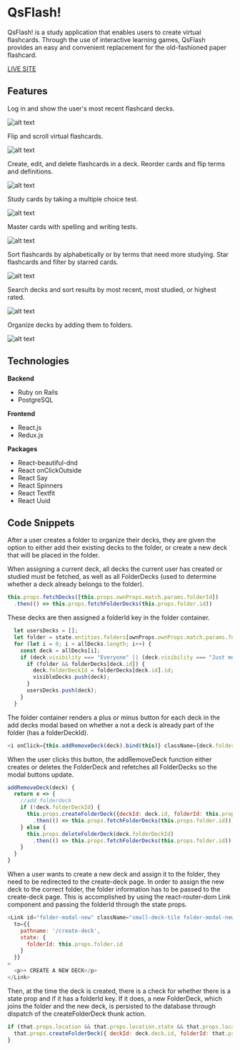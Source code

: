 # QsFlash!

QsFlash! is a study application that enables users to create virtual flashcards. Through the use of interactive learning games, QsFlash provides an easy and convenient replacement for the old-fashioned paper flashcard.

[LIVE SITE](https://https://qsflash.herokuapp.com/)

## Features

Log in and show the user's most recent flashcard decks.

![alt text](app/assets/images/readme_screenshots/q-login.gif)

Flip and scroll virtual flashcards.

![alt text](app/assets/images/readme_screenshots/q-flip.gif)

Create, edit, and delete flashcards in a deck. Reorder cards and flip terms and
definitions.

![alt text](app/assets/images/readme_screenshots/q-create.gif)

Study cards by taking a multiple choice test.

![alt text](app/assets/images/readme_screenshots/q-mc.gif)

Master cards with spelling and writing tests.

![alt text](app/assets/images/readme_screenshots/q-write.gif)

Sort flashcards by alphabetically or by terms that need more studying. Star flashcards
and filter by starred cards.

![alt text](app/assets/images/readme_screenshots/q-sort.gif)

Search decks and sort results by most recent, most studied, or highest rated.

![alt text](app/assets/images/readme_screenshots/q-search.gif)

Organize decks by adding them to folders.

![alt text](app/assets/images/readme_screenshots/q-folder.gif)

## Technologies

**Backend**

- Ruby on Rails
- PostgreSQL

**Frontend**

- React.js
- Redux.js

**Packages**

- React-beautiful-dnd
- React onClickOutside
- React Say
- React Spinners
- React Textfit
- React Uuid

## Code Snippets

After a user creates a folder to organize their decks, they are given the option
to either add their existing decks to the folder, or create a new deck that will 
be placed in the folder.

When assigning a current deck, all decks the current user has
created or studied must be fetched, as well as all FolderDecks (used to determine
whether a deck already belongs to the folder).

```javascript
this.props.fetchDecks([this.props.ownProps.match.params.folderId])
  .then(() => this.props.fetchFolderDecks(this.props.folder.id))
```

These decks are then assigned a folderId key in the folder container.

```javascript
  let usersDecks = [];
  let folder = state.entities.folders[ownProps.ownProps.match.params.folderId];
  for (let i = 0; i < allDecks.length; i++) {
    const deck = allDecks[i];
    if (deck.visibility === "Everyone" || (deck.visibility === "Just me" && deck.ownerId === state.entities.users[state.session.id].id)) {
      if (folder && folderDecks[deck.id]) {
        deck.folderDeckId = folderDecks[deck.id].id;
        visibleDecks.push(deck);
      }
      usersDecks.push(deck);
    }
  }
```

The folder container renders a plus or minus button for each deck in the add decks modal 
based on whether a not a deck is already part of the folder (has a folderDeckId).

```javascript
<i onClick={this.addRemoveDeck(deck).bind(this)} className={deck.folderDeckId ? "fas fa-minus deck-in-folder" : "fas fa-plus deck-not-in-folder"}></i>
```

When the user clicks this button, the addRemoveDeck function either creates or
deletes the FolderDeck and refetches all FolderDecks so the modal buttons update.

```javascript
addRemoveDeck(deck) {
  return e => {
    //add folderdeck
    if (!deck.folderDeckId) {
      this.props.createFolderDeck({deckId: deck.id, folderId: this.props.folder.id})
        .then(() => this.props.fetchFolderDecks(this.props.folder.id));
    } else {
      this.props.deleteFolderDeck(deck.folderDeckId)
        .then(() => this.props.fetchFolderDecks(this.props.folder.id));
    }
  }
}
```

When a user wants to create a new deck and assign it to the folder, they need to
be redirected to the create-deck page. In order to assign the new deck to the correct folder,
the folder information has to be passed to the create-deck page. This is accomplished
by using the react-router-dom Link component and passing the folderId through
the state props.

```javascript
<Link id="folder-modal-new" className="small-deck-tile folder-modal-new" 
  to={{
    pathname: '/create-deck',
    state: {
      folderId: this.props.folder.id
    }
  }}
>
  <p>+ CREATE A NEW DECK</p>
</Link>
```
Then, at the time the deck is created, there is a check for whether there is a
state prop and if it has a folderId key. If it does, a new FolderDeck, which joins
the folder and the new deck, is persisted to the database through dispatch of the
createFolderDeck thunk action.

```javascript
if (that.props.location && that.props.location.state && that.props.location.state.folderId) {
  that.props.createFolderDeck({ deckId: deck.deck.id, folderId: that.props.location.state.folderId })
}
```